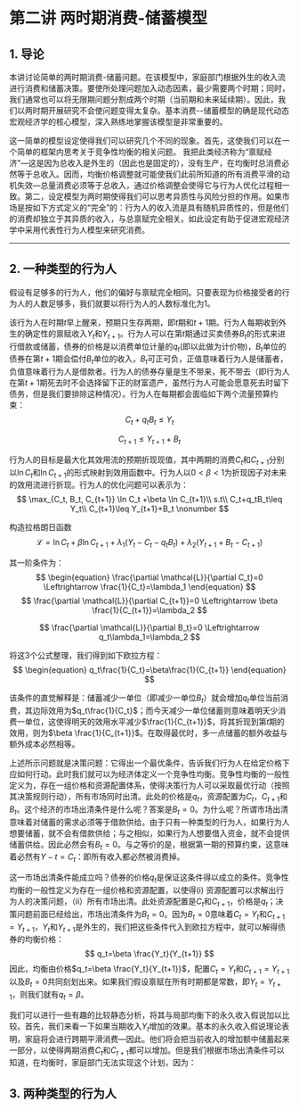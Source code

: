 # 第二讲 两时期消费-储蓄模型

## 1. 导论

本讲讨论简单的两时期消费-储蓄问题。在该模型中，家庭部门根据外生的收入流进行消费和储蓄决策。要使所处理问题加入动态因素，最少需要两个时期；同时，我们通常也可以将无限期问题分割成两个时期（当前期和未来延续期）。因此，我们以两时期开展研究不会使问题变得太复杂。基本消费--储蓄模型的确是现代动态宏观经济学的核心模型，深入熟练地掌握该模型是非常重要的。

这一简单的模型设定使得我们可以研究几个不同的现象。首先，这使我们可以在一个简单的框架内思考关于竞争性均衡的相关问题。 我把此类经济称为“禀赋经济”—这是因为总收入是外生的（因此也是固定的），没有生产，在均衡时总消费必然等于总收入。因而，均衡价格调整就可能使我们此前所知道的所有消费平滑的动机失效—总量消费必须等于总收入，通过价格调整会使得它与行为人优化过程相一致。第二，设定模型为两时期使得我们可以思考异质性与风险分担的作用。如果市场是按如下方式定义的“完全”的：行为人的收入流是具有随机异质性的，但是他们的消费却独立于其异质的收入，与总禀赋完全相关。如此设定有助于促进宏观经济学中采用代表性行为人模型来研究消费。

---

## 2. 一种类型的行为人

假设有足够多的行为人，他们的偏好与禀赋完全相同。只要表现为价格接受者的行为人的人数足够多，我们就要以将行为人的人数标准化为1。

该行为人在时期$t$早上醒来，预期只生存两期，即$t$期和$t+1$期。行为人每期收到外生的确定性的禀赋收入$Y_t$和$Y_{t+1}$。行为人可以在第$t$期通过买卖债券$B_t$的形式来进行借款或储蓄，债券的价格是以消费单位计量的$q_t$(即以此做为计价物)，$B_t$单位的债券在第$t+1$期会偿付$B_t$单位的收入，$B_t$可正可负，正值意味着行为人是储蓄者，负值意味着行为人是借款者。行为人的债券存量是生不带来，死不带去（即行为人在第$t+1$期死去时不会选择留下正的财富遗产，虽然行为人可能会愿意死去时留下债务，但是我们要排除这种情况）。行为人在每期都会面临如下两个流量预算约束：
$$
C_t+q_tB_t\leq Y_t  \nonumber
$$

$$
C_{t+1}\leq Y_{t+1}+B_t \nonumber
$$

行为人的目标是最大化其效用流的预期折现现值，其中两期的消费$C_t$和$C_{t+1}$分别以$\ln C_t$和$\ln C_{t+1}$的形式映射到效用函数中。行为人以$0<\beta<1$为折现因子对未来的效用流进行折现。行为人的优化问题可以表示为：
$$
\max_{C_t, B_t, C_{t+1}} \ln C_t +\beta \ln C_{t+1}\\
s.t\\
C_t+q_tB_t\leq Y_t\\
C_{t+1}\leq Y_{t+1}+B_t \nonumber
$$


构造拉格朗日函数
$$
\mathcal{L}=\ln C_t+\beta \ln C_{t+1}+\lambda_1(Y_t-C_t-q_tB_t)+\lambda_2(Y_{t+1}+B_t-C_{t+1}) \nonumber
$$


其一阶条件为：
$$
\begin{equation}
\frac{\partial \mathcal{L}}{\partial C_t}=0 \Leftrightarrow \frac{1}{C_t}=\lambda_1
\end{equation}
$$
$$
\frac{\partial \mathcal{L}}{\partial C_{t+1}}=0 \Leftrightarrow \beta \frac{1}{C_{t+1}}=\lambda_2
$$

$$
\frac{\partial \mathcal{L}}{\partial B_t}=0 \Leftrightarrow q_t\lambda_1=\lambda_2
$$

将这3个公式整理，我们得到如下欧拉方程：
$$
\begin{equation}
q_t\frac{1}{C_t}=\beta\frac{1}{C_{t+1}}
\end{equation}
$$

该条件的直觉解释是：储蓄减少一单位（即减少一单位$B_t$）就会增加$q_t$单位当前消费，其边际效用为$q_t\frac{1}{C_t}$；而今天减少一单位储蓄则意味着明天少消费一单位，这使得明天的效用水平减少$\frac{1}{C_{t+1}}$，将其折现到第$t$期的效用，则为$\beta \frac{1}{C_{t+1}}$。在取得最优时，多一点储蓄的额外收益与额外成本必然相等。

上述所示问题就是决策问题：它得出一个最优条件，告诉我们行为人在给定价格下应如何行动。此时我们就可以为经济体定义一个竞争性均衡。竞争性均衡的一般性定义为，存在一组价格和资源配置体系，使得决策行为人可以采取最优行动（按照其决策规则行动），所有市场同时出清。此处的价格是$q_t$，资源配置为$C_t$，$C_{t+1}$和 $B_t$。这个经济的市场出清条件是什么呢？答案是$B_t=0$。为什么呢？所谓市场出清意味着对储蓄的需求必须等于借款供给。由于只有一种类型的行为人，如果行为人想要储蓄，就不会有借款供给；与之相似，如果行为人想要借入资金，就不会提供储蓄供给。因此必然会有$B_t=0$。与之等价的是，根据第一期的预算约束，这意味着必然有$Y-t=C_t$：即所有收入都必然被消费掉。

这一市场出清条件能成立吗？债券的价格$q_t$是保证这条件得以成立的条件。竞争性均衡的一般性定义为存在一组价格和资源配置，以使得(i) 资源配置可以求解出行为人的决策问题，（ii）所有市场出清。此处资源配置是$C_t$和$C_{t+1}$，价格是$q_t$；决策问题前面已经给出，市场出清条件为$B_t=0$。因为$B_t=0$意味着$C_t=Y_{t}$和$C_{t+1}=Y_{t+1}$，$Y_t$和$Y_{t+1}$是外生的，我们把这些条件代入到欧拉方程中，就可以解得债券的均衡价格：
$$
q_t=\beta \frac{Y_t}{Y_{t+1}}
$$
因此，均衡由价格$q_t=\beta \frac{Y_t}{Y_{t+1}}$，配置$C_t=Y_{t}$和$C_{t+1}=Y_{t+1}$以及$B_t=0$共同刻划出来。如果我们假设禀赋在所有时期都是常数，即$Y_t=Y_{t+1}$，则我们就有$q_t=\beta$。

我们可以进行一些有趣的比较静态分析，将其与局部均衡下的永久收入假说加以比较。首先，我们来看一下如果当期收入$Y_t$增加的效果。基本的永久收入假说理论表明，家庭将会进行跨期平滑消费—因此。他们将会把当前收入的增加额中储蓄起来一部分，以使得两期消费$C_t$和$C_{t+1}$都可以增加。但是我们根据市场出清条件可以知道，在均衡时，家庭部门无法实现这个计划，因为：





## 3. 两种类型的行为人




​		
​			
​	